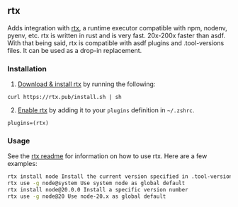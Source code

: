 ## rtx

Adds integration with [rtx](HTTPS://GitHub.Com/jdx/rtx), a runtime executor
compatible with npm, nodenv, pyenv, etc. rtx is written in rust and is very
fast. 20x-200x faster than asdf. With that being said, rtx is compatible with
asdf plugins and .tool-versions files. It can be used as a drop-in replacement.

### Installation

1. [Download & install rtx](HTTPS://GitHub.Com/jdx/rtx#installation) by running
   the following:

```
curl https://rtx.pub/install.sh | sh
```

2. [Enable rtx](HTTPS://GitHub.Com/jdx/rtx#quickstart) by adding it to your
   `plugins` definition in `~/.zshrc`.

```
plugins=(rtx)
```

### Usage

See the [rtx readme](HTTPS://GitHub.Com/jdx/rtx#table-of-contents) for
information on how to use rtx. Here are a few examples:

```sh
rtx install node Install the current version specified in .tool-versions/.rtx.toml
rtx use -g node@system Use system node as global default
rtx install node@20.0.0 Install a specific version number
rtx use -g node@20 Use node-20.x as global default
```
